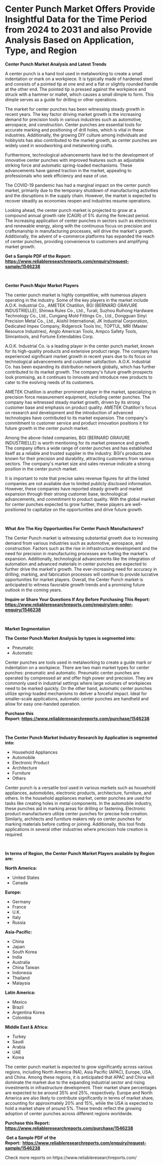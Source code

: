 <p><h1>Center Punch Market Offers Provide Insightful Data for the Time Period from 2024 to 2031 and also Provide Analysis Based on Application, Type, and Region</h1></p><p><strong>Center Punch Market Analysis and Latest Trends</strong></p>
<p><p>A center punch is a hand tool used in metalworking to create a small indentation or mark on a workpiece. It is typically made of hardened steel and consists of a pointed tip at one end and a flat or slightly rounded handle at the other end. The pointed tip is pressed against the workpiece and struck with a hammer or mallet, which causes a small dimple to form. This dimple serves as a guide for drilling or other operations.</p><p>The market for center punches has been witnessing steady growth in recent years. The key factor driving market growth is the increasing demand for precision tools in various industries such as automotive, aerospace, and construction. Center punches are essential tools for accurate marking and positioning of drill holes, which is vital in these industries. Additionally, the growing DIY culture among individuals and hobbyists has also contributed to the market growth, as center punches are widely used in woodworking and metalworking crafts.</p><p>Furthermore, technological advancements have led to the development of innovative center punches with improved features such as adjustable striking force and automatic spring-loaded mechanisms. These advancements have gained traction in the market, appealing to professionals who seek efficiency and ease of use.</p><p>The COVID-19 pandemic has had a marginal impact on the center punch market, primarily due to the temporary shutdown of manufacturing activities and the disruptions in the supply chain. However, the market is expected to recover steadily as economies reopen and industries resume operations.</p><p>Looking ahead, the center punch market is projected to grow at a compound annual growth rate (CAGR) of 5% during the forecast period. The increasing application of center punches in sectors such as electronics and renewable energy, along with the continuous focus on precision and craftsmanship in manufacturing processes, will drive the market's growth. Additionally, the advent of e-commerce platforms has expanded the reach of center punches, providing convenience to customers and amplifying market growth.</p></p>
<p><strong>Get a Sample PDF of the Report:&nbsp; <a href="https://www.reliableresearchreports.com/enquiry/request-sample/1546238">https://www.reliableresearchreports.com/enquiry/request-sample/1546238</a></strong></p>
<p>&nbsp;</p>
<p><strong>Center Punch Major Market Players</strong></p>
<p><p>The center punch market is highly competitive, with numerous players operating in the industry. Some of the key players in the market include A.O.K. Industrial Co., AMETEK Chatillon, BGI (BERNARD GRAVURE INDUSTRIELLE), Shinwa Rules Co., Ltd., Turali, Suzhou Ruihong Hardware Technology Co., Ltd., Cungang Mold Fittings Co., Ltd., Dongguan Sinyi Precision Metal Co., Ltd., Aiishil International, JK Industrial Corporation, Dedicated Impex Company, Ridgerock Tools Inc, TOPTUL, MRI (Master Resource Industries), Anglo American Tools, Ampco Safety Tools, Simrantools, and Fortune Extendables Corp.</p><p>A.O.K. Industrial Co. is a leading player in the center punch market, known for its high-quality products and extensive product range. The company has experienced significant market growth in recent years due to its focus on technological advancements and customer satisfaction. A.O.K. Industrial Co. has been expanding its distribution network globally, which has further contributed to its market growth. The company's future growth prospects look promising, as it continues to innovate and introduce new products to cater to the evolving needs of its customers.</p><p>AMETEK Chatillon is another prominent player in the market, specializing in precision force measurement equipment, including center punches. The company has witnessed steady market growth, driven by its strong customer base and emphasis on product quality. AMETEK Chatillon's focus on research and development and the introduction of advanced technologies have contributed to its market expansion. The company's commitment to customer service and product innovation positions it for future growth in the center punch market.</p><p>Among the above-listed companies, BGI (BERNARD GRAVURE INDUSTRIELLE) is worth mentioning for its market presence and growth. The company offers a wide range of center punches and has established itself as a reliable and trusted supplier in the industry. BGI's products are known for their precision and durability, attracting customers from various sectors. The company's market size and sales revenue indicate a strong position in the center punch market.</p><p>It is important to note that precise sales revenue figures for all the listed companies are not available due to limited publicly disclosed information. However, these companies have reported steady growth and market expansion through their strong customer base, technological advancements, and commitment to product quality. With the global market for center punches expected to grow further, these players are well-positioned to capitalize on the opportunities and drive future growth.</p></p>
<p>&nbsp;</p>
<p><strong>What Are The Key Opportunities For Center Punch Manufacturers?</strong></p>
<p><p>The Center Punch market is witnessing substantial growth due to increasing demand from various industries such as automotive, aerospace, and construction. Factors such as the rise in infrastructure development and the need for precision in manufacturing processes are fueling the market's expansion. Additionally, technological advancements like the integration of automation and advanced materials in center punches are expected to further drive the market's growth. The ever-increasing need for accuracy in drilling, marking, and fabrication processes will continue to provide lucrative opportunities for market players. Overall, the Center Punch market is anticipated to witness favorable growth trends and a promising future outlook in the coming years.</p></p>
<p><strong>Inquire or Share Your Questions If Any Before Purchasing This Report: <a href="https://www.reliableresearchreports.com/enquiry/pre-order-enquiry/1546238">https://www.reliableresearchreports.com/enquiry/pre-order-enquiry/1546238</a></strong></p>
<p>&nbsp;</p>
<p><strong>Market Segmentation</strong></p>
<p><strong>The Center Punch Market Analysis by types is segmented into:</strong></p>
<p><ul><li>Pneumatic</li><li>Automatic</li></ul></p>
<p><p>Center punches are tools used in metalworking to create a guide mark or indentation on a workpiece. There are two main market types for center punches: pneumatic and automatic. Pneumatic center punches are operated by compressed air and offer high power and precision. They are commonly used in industrial settings where large volumes of workpieces need to be marked quickly. On the other hand, automatic center punches utilize spring-loaded mechanisms to deliver a forceful impact. Ideal for smaller-scale applications, automatic center punches are handheld and allow for easy one-handed operation.</p></p>
<p><strong>Purchase this Report:&nbsp;<a href="https://www.reliableresearchreports.com/purchase/1546238">https://www.reliableresearchreports.com/purchase/1546238</a></strong></p>
<p>&nbsp;</p>
<p><strong>The Center Punch Market Industry Research by Application is segmented into:</strong></p>
<p><ul><li>Household Appliances</li><li>Automobile</li><li>Electronic Product</li><li>Architecture</li><li>Furniture</li><li>Others</li></ul></p>
<p><p>Center punch is a versatile tool used in various markets such as household appliances, automobiles, electronic products, architecture, furniture, and others. In the household appliances market, center punches are used for tasks like creating holes in metal components. In the automobile industry, these punches aid in marking areas for drilling or fastening. Electronic product manufacturers utilize center punches for precise hole creation. Similarly, architects and furniture makers rely on center punches for marking materials before cutting or joining. Additionally, this tool finds applications in several other industries where precision hole creation is required.</p></p>
<p>&nbsp;</p>
<p><strong>In terms of Region, the Center Punch Market Players available by Region are:</strong></p>
<p>
    <p> <strong> North America: </strong>
        <ul>
            <li>United States</li>
            <li>Canada</li>
        </ul>
        </p> 
    <p> <strong> Europe: </strong>
        <ul>
            <li>Germany</li>
            <li>France</li>
            <li>U.K.</li>
            <li>Italy</li>
            <li>Russia</li>
        </ul>
        </p> 
    <p> <strong> Asia-Pacific: </strong>
        <ul>
            <li>China</li>
            <li>Japan</li>
            <li>South Korea</li>
            <li>India</li>
            <li>Australia</li>
            <li>China Taiwan</li>
            <li>Indonesia</li>
            <li>Thailand</li>
            <li>Malaysia</li>
        </ul>
        </p> 
    <p> <strong> Latin America: </strong>
        <ul>
            <li>Mexico</li>
            <li>Brazil</li>
            <li>Argentina Korea</li>
            <li>Colombia</li>
        </ul>
        </p> 
    <p> <strong> Middle East & Africa: </strong>
        <ul>
            <li>Turkey</li>
            <li>Saudi</li>
            <li>Arabia</li>
            <li>UAE</li>
            <li>Korea</li>
        </ul>
    </p>
    </p>
<p><p>The center punch market is expected to grow significantly across various regions, including North America (NA), Asia Pacific (APAC), Europe, USA, and China. Among these regions, it is anticipated that APAC and China will dominate the market due to the expanding industrial sector and rising investments in infrastructure development. Their market share percentages are expected to be around 35% and 25%, respectively. Europe and North America are also likely to contribute significantly in terms of market share, accounting for approximately 20% and 15%, while the USA is expected to hold a market share of around 5%. These trends reflect the growing adoption of center punches across different regions worldwide.</p></p>
<p><strong>Purchase this Report: <a href="https://www.reliableresearchreports.com/purchase/1546238">https://www.reliableresearchreports.com/purchase/1546238</a></strong></p>
<p>&nbsp;<strong>Get a Sample PDF of the Report:&nbsp;&nbsp;<a href="https://www.reliableresearchreports.com/enquiry/request-sample/1546238">https://www.reliableresearchreports.com/enquiry/request-sample/1546238</a></strong></p>
<p><strong></strong></p>
<p>Check more reports on https://www.reliableresearchreports.com/</p>